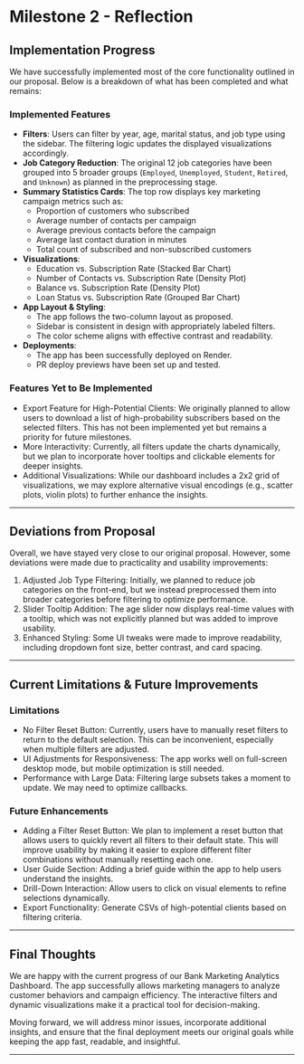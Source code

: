 # Milestone 2 - Reflection

## Implementation Progress

We have successfully implemented most of the core functionality outlined in our proposal. Below is a breakdown of what has been completed and what remains:

### **Implemented Features**

-   **Filters**: Users can filter by year, age, marital status, and job type using the sidebar. The filtering logic updates the displayed visualizations accordingly.
-   **Job Category Reduction**: The original 12 job categories have been grouped into 5 broader groups (`Employed`, `Unemployed`, `Student`, `Retired`, and `Unknown`) as planned in the preprocessing stage.
-   **Summary Statistics Cards**: The top row displays key marketing campaign metrics such as:
    -   Proportion of customers who subscribed
    -   Average number of contacts per campaign
    -   Average previous contacts before the campaign
    -   Average last contact duration in minutes
    -   Total count of subscribed and non-subscribed customers
-   **Visualizations**:
    -   Education vs. Subscription Rate (Stacked Bar Chart)
    -   Number of Contacts vs. Subscription Rate (Density Plot)
    -   Balance vs. Subscription Rate (Density Plot)
    -   Loan Status vs. Subscription Rate (Grouped Bar Chart)
-   **App Layout & Styling**:
    -   The app follows the two-column layout as proposed.
    -   Sidebar is consistent in design with appropriately labeled filters.
    -   The color scheme aligns with effective contrast and readability.
-   **Deployments**:
    -   The app has been successfully deployed on Render.
    -   PR deploy previews have been set up and tested.

### **Features Yet to Be Implemented**

-   Export Feature for High-Potential Clients: We originally planned to allow users to download a list of high-probability subscribers based on the selected filters. This has not been implemented yet but remains a priority for future milestones.
-   More Interactivity: Currently, all filters update the charts dynamically, but we plan to incorporate hover tooltips and clickable elements for deeper insights.
-   Additional Visualizations: While our dashboard includes a 2x2 grid of visualizations, we may explore alternative visual encodings (e.g., scatter plots, violin plots) to further enhance the insights.

------------------------------------------------------------------------

## **Deviations from Proposal**

Overall, we have stayed very close to our original proposal. However, some deviations were made due to practicality and usability improvements:

1.  Adjusted Job Type Filtering: Initially, we planned to reduce job categories on the front-end, but we instead preprocessed them into broader categories before filtering to optimize performance.
2.  Slider Tooltip Addition: The age slider now displays real-time values with a tooltip, which was not explicitly planned but was added to improve usability.
3.  Enhanced Styling: Some UI tweaks were made to improve readability, including dropdown font size, better contrast, and card spacing.

------------------------------------------------------------------------

## **Current Limitations & Future Improvements**

### **Limitations**

-   No Filter Reset Button: Currently, users have to manually reset filters to return to the default selection. This can be inconvenient, especially when multiple filters are adjusted.
-   UI Adjustments for Responsiveness: The app works well on full-screen desktop mode, but mobile optimization is still needed.
-   Performance with Large Data: Filtering large subsets takes a moment to update. We may need to optimize callbacks.

### **Future Enhancements**

-   Adding a Filter Reset Button: We plan to implement a reset button that allows users to quickly revert all filters to their default state. This will improve usability by making it easier to explore different filter combinations without manually resetting each one.
-   User Guide Section: Adding a brief guide within the app to help users understand the insights.
-   Drill-Down Interaction: Allow users to click on visual elements to refine selections dynamically.
-   Export Functionality: Generate CSVs of high-potential clients based on filtering criteria.

------------------------------------------------------------------------

## **Final Thoughts**

We are happy with the current progress of our Bank Marketing Analytics Dashboard. The app successfully allows marketing managers to analyze customer behaviors and campaign efficiency. The interactive filters and dynamic visualizations make it a practical tool for decision-making.

Moving forward, we will address minor issues, incorporate additional insights, and ensure that the final deployment meets our original goals while keeping the app fast, readable, and insightful.

------------------------------------------------------------------------
